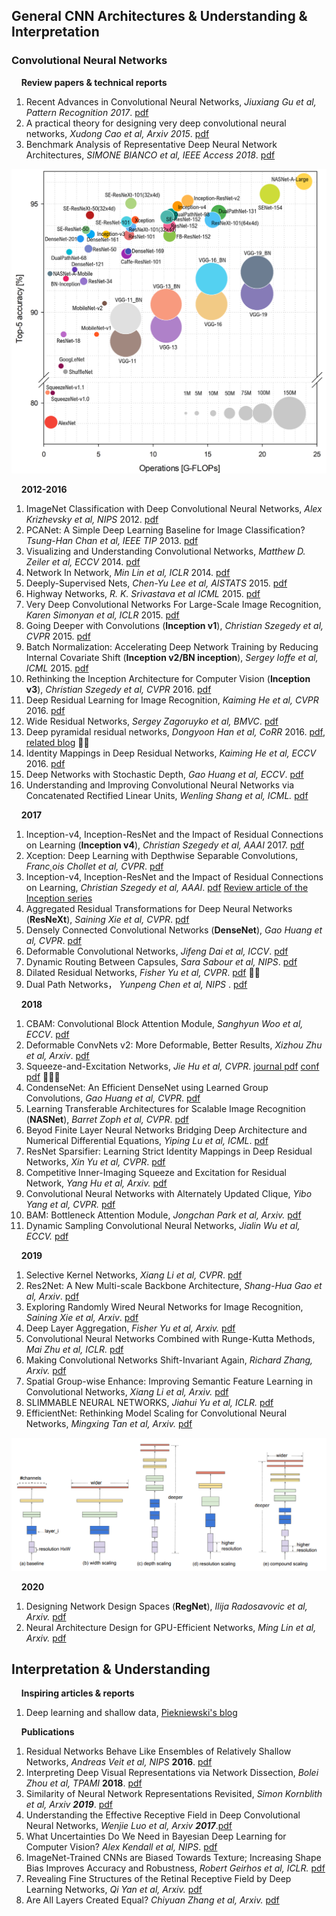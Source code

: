 ## General CNN Architectures & Understanding & Interpretation

### Convolutional Neural Networks
&nbsp;&nbsp;&nbsp;&nbsp;**Review papers & technical reports**
1. Recent Advances in Convolutional Neural Networks, *Jiuxiang Gu et al, Pattern Recognition* *2017*. [pdf](https://reader.elsevier.com/reader/sd/pii/S0031320317304120?token=106FDF6803F64264A80962850E808CE382F6ACA19A91E8F2A72B3407A083A6C86149FD1B652AB48367BA2EEAB64D3564)
1. A practical theory for designing very deep convolutional neural networks, *Xudong Cao et al, Arxiv* *2015*. [pdf](https://pdfs.semanticscholar.org/7922/2fad9f671be142bd7e42cd785a2cb06a1d30.pdf?_ga=2.116614400.788554961.1558921438-980990197.1558921438)
1. Benchmark Analysis of Representative Deep Neural Network Architectures, *SIMONE BIANCO et al, IEEE Access* *2018*. [pdf](https://arxiv.org/pdf/1810.00736.pdf) 
<img src="https://github.com/Zakiyi/Paper-lists/blob/master/figures/CNN%20benchmark.png" alt="drawing" width="600"/>

&nbsp;&nbsp;&nbsp;&nbsp;**2012-2016**
1. ImageNet Classification with Deep Convolutional Neural Networks, *Alex Krizhevsky et al, NIPS* 2012. [pdf](https://papers.nips.cc/paper/4824-imagenet-classification-with-deep-convolutional-neural-networks.pdf)
1. PCANet: A Simple Deep Learning Baseline for Image Classification? *Tsung-Han Chan et al, IEEE TIP* 2013. [pdf](https://arxiv.org/pdf/1404.3606.pdf)
1. Visualizing and Understanding Convolutional Networks, *Matthew D. Zeiler et al, ECCV* 2014. [pdf](https://arxiv.org/pdf/1311.2901.pdf)
1. Network In Network, *Min Lin et al, ICLR* 2014. [pdf](https://arxiv.org/pdf/1312.4400.pdf)
1. Deeply-Supervised Nets, *Chen-Yu Lee et al, AISTATS* 2015. [pdf](https://chl260.github.io/PDF/Lee_AISTATS15.pdf)
1. Highway Networks, *R. K. Srivastava et al ICML* 2015. [pdf](https://arxiv.org/pdf/1505.00387.pdf)
1. Very Deep Convolutional Networks For Large-Scale Image Recognition, *Karen Simonyan et al, ICLR* 2015. [pdf](https://arxiv.org/pdf/1409.1556.pdf)
1. Going Deeper with Convolutions (**Inception v1**), *Christian Szegedy et al, CVPR* 2015. [pdf](https://www.cs.unc.edu/~wliu/papers/GoogLeNet.pdf)
1. Batch Normalization: Accelerating Deep Network Training by Reducing Internal Covariate Shift (**Inception v2/BN inception**), *Sergey Ioffe et al,  ICML* 2015. [pdf](http://proceedings.mlr.press/v37/ioffe15.pdf) 
1. Rethinking the Inception Architecture for Computer Vision (**Inception v3**), *Christian Szegedy et al, CVPR* 2016. [pdf](https://arxiv.org/pdf/1512.00567.pdf)
1. Deep Residual Learning for Image Recognition, *Kaiming He et al, CVPR* 2016. [pdf](https://arxiv.org/pdf/1512.03385.pdf)
1. Wide Residual Networks, *Sergey Zagoruyko et al, BMVC*. [pdf](https://arxiv.org/pdf/1603.09382v3.pdf)
1. Deep pyramidal residual networks, *Dongyoon Han et al, CoRR* 2016. [pdf](https://arxiv.org/pdf/1610.02915.pdf), [related blog](http://torch.ch/blog/2016/02/04/resnets.html) &#x1F33E;&#x1F33E;
1. Identity Mappings in Deep Residual Networks, *Kaiming He et al, ECCV* 2016. [pdf](https://arxiv.org/pdf/1603.05027v3.pdf)
1. Deep Networks with Stochastic Depth, *Gao Huang et al, ECCV*. [pdf](https://arxiv.org/pdf/1603.09382v3.pdf) 
1. Understanding and Improving Convolutional Neural Networks via Concatenated Rectified Linear Units, *Wenling Shang et al, ICML.* [pdf](https://arxiv.org/pdf/1603.05201.pdf)

&nbsp;&nbsp;&nbsp;&nbsp;**2017**
1. Inception-v4, Inception-ResNet and the Impact of Residual Connections on Learning (**Inception v4**), *Christian Szegedy et al, AAAI* 2017. [pdf](https://arxiv.org/pdf/1602.07261.pdf)
1. Xception: Deep Learning with Depthwise Separable Convolutions, *Franc¸ois Chollet et al, CVPR*. [pdf](https://arxiv.org/pdf/1610.02357.pdf)
1. Inception-v4, Inception-ResNet and the Impact of Residual Connections on Learning, *Christian Szegedy et al, AAAI*. [pdf](https://arxiv.org/pdf/1602.07261.pdf)  [Review article of the Inception series](https://towardsdatascience.com/a-simple-guide-to-the-versions-of-the-inception-network-7fc52b863202)  
1. Aggregated Residual Transformations for Deep Neural Networks (**ResNeXt**), *Saining Xie et al, CVPR*. [pdf](https://arxiv.org/pdf/1611.05431.pdf)
1. Densely Connected Convolutional Networks (**DenseNet**), *Gao Huang et al, CVPR*. [pdf](https://arxiv.org/pdf/1608.06993.pdf)
1. Deformable Convolutional Networks, *Jifeng Dai et al, ICCV*. [pdf](https://arxiv.org/pdf/1703.06211.pdf)
1. Dynamic Routing Between Capsules, *Sara Sabour et al, NIPS*. [pdf](https://papers.nips.cc/paper/6975-dynamic-routing-between-capsules.pdf)
1. Dilated Residual Networks, *Fisher Yu et al, CVPR*. [pdf](https://arxiv.org/pdf/1705.09914.pdf) &#x1F33E;&#x1F33E;
1. Dual Path Networks， *Yunpeng Chen et al, NIPS* . [pdf](https://papers.nips.cc/paper/7033-dual-path-networks.pdf)

&nbsp;&nbsp;&nbsp;&nbsp;**2018**
1. CBAM: Convolutional Block Attention Module, *Sanghyun Woo et al, ECCV*. [pdf](https://eccv2018.org/openaccess/content_ECCV_2018/papers/Sanghyun_Woo_Convolutional_Block_Attention_ECCV_2018_paper.pdf)
1. Deformable ConvNets v2: More Deformable, Better Results, *Xizhou Zhu et al, Arxiv*. [pdf](https://arxiv.org/pdf/1811.11168.pdf)
1. Squeeze-and-Excitation Networks, *Jie Hu et al, CVPR*. [journal pdf](https://arxiv.org/pdf/1709.01507.pdf) [conf pdf](http://openaccess.thecvf.com/content_cvpr_2018/papers/Hu_Squeeze-and-Excitation_Networks_CVPR_2018_paper.pdf) &#x1F33E;&#x1F33E;&#x1F340;
1. CondenseNet: An Efficient DenseNet using Learned Group Convolutions, *Gao Huang et al, CVPR*. [pdf](https://arxiv.org/pdf/1711.09224.pdf)
1. Learning Transferable Architectures for Scalable Image Recognition (**NASNet**), *Barret Zoph et al, CVPR*. [pdf](https://arxiv.org/pdf/1707.07012.pdf)
1. Beyod Finite Layer Neural Networks Bridging Deep Architecture and Numerical Differential Equations, *Yiping Lu et al, ICML*. [pdf](https://arxiv.org/pdf/1710.10121v2.pdf)
1. ResNet Sparsifier: Learning Strict Identity Mappings in Deep Residual Networks, *Xin Yu et al, CVPR*. [pdf](https://arxiv.org/pdf/1804.01661v4.pdf)
1. Competitive Inner-Imaging Squeeze and Excitation for Residual Network, *Yang Hu et al, Arxiv.* [pdf](https://arxiv.org/pdf/1807.08920.pdf)
1. Convolutional Neural Networks with Alternately Updated Clique, *Yibo Yang et al, CVPR.* [pdf](https://arxiv.org/pdf/1802.10419.pdf)
1. BAM: Bottleneck Attention Module, *Jongchan Park et al, Arxiv.* [pdf](https://arxiv.org/pdf/1807.06514.pdf)
1. Dynamic Sampling Convolutional Neural Networks, *Jialin Wu et al, ECCV.* [pdf](http://openaccess.thecvf.com/content_ECCV_2018/papers/Jialin_Wu_Dynamic_Sampling_Convolutional_ECCV_2018_paper.pdf)

&nbsp;&nbsp;&nbsp;&nbsp;**2019**
1. Selective Kernel Networks, *Xiang Li et al, CVPR*. [pdf](https://arxiv.org/pdf/1903.06586.pdf)
1. Res2Net: A New Multi-scale Backbone Architecture, *Shang-Hua Gao et al, Arxiv*. [pdf](https://arxiv.org/pdf/1904.01169.pdf)
1. Exploring Randomly Wired Neural Networks for Image Recognition, *Saining Xie et al, Arxiv*. [pdf](https://arxiv.org/pdf/1904.01569.pdf)
1. Deep Layer Aggregation, *Fisher Yu et al, Arxiv.* [pdf](https://arxiv.org/pdf/1707.06484.pdf)
1. Convolutional Neural Networks Combined with Runge-Kutta Methods, *Mai Zhu et al, ICLR.* [pdf](https://arxiv.org/pdf/1802.08831.pdf)
1. Making Convolutional Networks Shift-Invariant Again, *Richard Zhang, Arxiv.* [pdf](https://arxiv.org/pdf/1904.11486.pdf)
1. Spatial Group-wise Enhance: Improving Semantic Feature Learning in Convolutional Networks, *Xiang Li et al, Arxiv.* [pdf](https://arxiv.org/pdf/1905.09646.pdf)
1. SLIMMABLE NEURAL NETWORKS, *Jiahui Yu et al, ICLR.* [pdf](2019)
1. EfficientNet: Rethinking Model Scaling for Convolutional Neural Networks, *Mingxing Tan et al, Arxiv.* [pdf](https://arxiv.org/pdf/1905.11946.pdf)
<img src="https://github.com/Zakiyi/Paper-lists/blob/master/figures/efficient-net.png" width="600"/>

&nbsp;&nbsp;&nbsp;&nbsp;**2020**
1. Designing Network Design Spaces (**RegNet**), *Ilija Radosavovic et al, Arxiv.* [pdf](https://arxiv.org/pdf/2003.13678.pdf)
1. Neural Architecture Design for GPU-Efficient Networks, *Ming Lin et al, Arxiv.* [pdf](https://arxiv.org/pdf/2006.14090.pdf)

## Interpretation & Understanding

&nbsp;&nbsp;&nbsp;&nbsp;**Inspiring articles & reports**
1. Deep learning and shallow data, [Piekniewski's blog](https://blog.piekniewski.info/2019/04/07/deep-learning-and-shallow-data/)

&nbsp;&nbsp;&nbsp;&nbsp;**Publications**
1. Residual Networks Behave Like Ensembles of Relatively Shallow Networks, *Andreas Veit et al, NIPS* **2016**. [pdf](https://arxiv.org/pdf/1605.06431v2.pdf)
1. Interpreting Deep Visual Representations via Network Dissection, *Bolei Zhou et al, TPAMI* **2018**. [pdf](https://arxiv.org/pdf/1711.05611.pdf)
1. Similarity of Neural Network Representations Revisited, *Simon Kornblith et al, Arxiv* ***2019***. [pdf](https://arxiv.org/pdf/1905.00414.pdf)
1. Understanding the Effective Receptive Field in Deep Convolutional Neural Networks, *Wenjie Luo et al, Arxiv* ***2017***.[pdf](https://arxiv.org/pdf/1701.04128.pdf)
1. What Uncertainties Do We Need in Bayesian Deep Learning for Computer Vision? *Alex Kendall et al, NIPS*. [pdf](https://arxiv.org/pdf/1703.04977.pdf)
1. ImageNet-Trained CNNs are Biased Towards Texture; Increasing Shape Bias Improves Accuracy and Robustness, *Robert Geirhos et al, ICLR.* [pdf](https://arxiv.org/pdf/1811.12231.pdf)
1. Revealing Fine Structures of the Retinal Receptive Field by Deep Learning Networks, *Qi Yan et al, Arxiv.* [pdf](https://arxiv.org/pdf/1811.02290v1.pdf)
1. Are All Layers Created Equal? *Chiyuan Zhang et al, Arxiv.* [pdf](https://arxiv.org/pdf/1902.01996.pdf)

